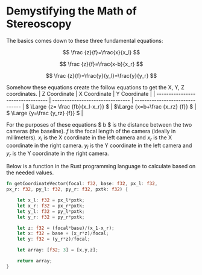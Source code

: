 # Demystifying the Math of Stereoscopy

The basics comes down to these three fundamental equations:

$$ \frac {z}{f}=\frac{x}{x_l} $$

$$ \frac {z}{f}=\frac{x-b}{x_r} $$

$$ \frac {z}{f}=\frac{y}{y_l}=\frac{y}{y_r} $$


Somehow these equations create the follow equations to get the X, Y, Z coordinates.
|            Z Coordinate           |          X Coordinate            |           Y Coordinate          |
| --------------------------------- | -------------------------------- | ------------------------------- |
$ \Large {z= \frac {fb}{x_l-x_r}} $ | $\Large {x=b+\frac {x_rz} {f}} $ | $ \Large {y=\frac {y_rz} {f}} $ |

For the purposes of these equations $ b $ is the distance between the two cameras (the baseline). $f$ is the focal length of the camera (ideally in millimeters). $x_l$ is the X coordinate in the left camera and $x_r$ is the X coordinate in the right camera. $y_l$ is the Y coordinate in the left camera and $y_r$ is the Y coordinate in the right camera. 


Below is a function in the Rust programming language to calculate based on the needed values.


```rust
fn getCoordinateVector(focal: f32, base: f32, px_l: f32, 
px_r: f32, py_l: f32, py_r: f32, pxtk: f32) {

    let x_l: f32 = px_l*pxtk;
    let x_r: f32 = px_r*pxtk;
    let y_l: f32 = py_l*pxtk;
    let y_r: f32 = py_r*pxtk;

    let z: f32 = (focal*base)/(x_1-x_r);
    let x: f32 = base + (x_r*z)/focal;
    let y: f32 = (y_r*z)/focal;

    let array: [f32; 3] = [x,y,z];

    return array;
}
```